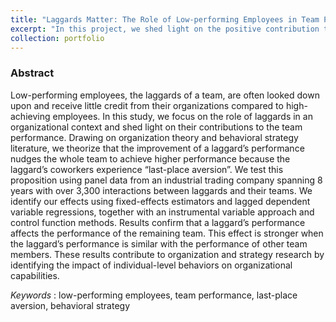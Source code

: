 ```yaml
---
title: "Laggards Matter: The Role of Low-performing Employees in Team Performance"
excerpt: "In this project, we shed light on the positive contribution that low-performing employees may bring to their co-workers and organizations."
collection: portfolio
---
```


### Abstract

Low-performing employees, the laggards of a team, are often looked down upon and receive little credit from their organizations compared to high-achieving employees. In this study, we focus on the role of laggards in an organizational context and shed light on their contributions to the team performance. Drawing on organization theory and behavioral strategy literature, we theorize that the improvement of a laggard’s performance nudges the whole team to achieve higher performance because the laggard’s coworkers experience “last-place aversion”. We test this proposition using panel data from an industrial trading company spanning 8 years with over 3,300 interactions between laggards and their teams. We identify our effects using fixed-effects estimators and lagged dependent variable regressions, together with an instrumental variable approach and control function methods. Results confirm that a laggard’s performance affects the performance of the remaining team. This effect is stronger when the laggard’s performance is similar with the performance of other team members. These results contribute to organization and strategy research by identifying the impact of individual-level behaviors on organizational capabilities.

*Keywords* : low-performing employees, team performance, last-place aversion, behavioral strategy

